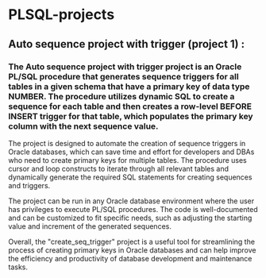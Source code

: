 # PLSQL-projects

## Auto sequence project with trigger (project 1) : 

### The Auto sequence project with trigger project is an Oracle PL/SQL procedure that generates sequence triggers for all tables in a given schema that have a primary key of data type NUMBER. The procedure utilizes dynamic SQL to create a sequence for each table and then creates a row-level BEFORE INSERT trigger for that table, which populates the primary key column with the next sequence value.

The project is designed to automate the creation of sequence triggers in Oracle databases, which can save time and effort for developers and DBAs who need to create primary keys for multiple tables. The procedure uses cursor and loop constructs to iterate through all relevant tables and dynamically generate the required SQL statements for creating sequences and triggers.

The project can be run in any Oracle database environment where the user has privileges to execute PL/SQL procedures. The code is well-documented and can be customized to fit specific needs, such as adjusting the starting value and increment of the generated sequences.

Overall, the "create_seq_trigger" project is a useful tool for streamlining the process of creating primary keys in Oracle databases and can help improve the efficiency and productivity of database development and maintenance tasks.





